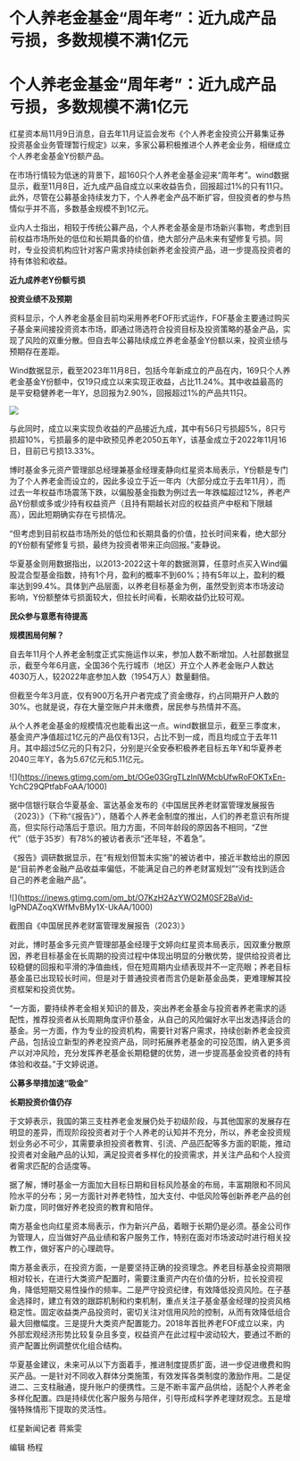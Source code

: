 # 个人养老金基金“周年考”：近九成产品亏损，多数规模不满1亿元

# 个人养老金基金“周年考”：近九成产品亏损，多数规模不满1亿元

红星资本局11月9日消息，自去年11月证监会发布《个人养老金投资公开募集证券投资基金业务管理暂行规定》以来，多家公募积极推进个人养老金业务，相继成立个人养老金基金Y份额产品。

在市场行情较为低迷的背景下，超160只个人养老金基金迎来“周年考”。wind数据显示，截至11月8日，近九成产品自成立以来收益告负，回报超过1%的只有11只。此外，尽管在公募基金持续发力下，个人养老金产品不断扩容，但投资者的参与热情似乎并不高，多数基金规模不到1亿元。

业内人士指出，相较于传统公募产品，个人养老金基金是市场新兴事物，考虑到目前权益市场所处的低位和长期具备的价值，绝大部分产品未来有望修复亏损。同时，专业投资机构应针对客户需求持续创新养老金投资产品，进一步提高投资者的持有体验和收益。

**近九成养老Y份额亏损**

**投资业绩不及预期**

资料显示，个人养老金基金目前均采用养老FOF形式运作，FOF基金主要通过购买子基金来间接投资资本市场，即通过筛选符合投资目标及投资策略的基金产品，实现了风险的双重分散。但自去年公募陆续成立养老金基金Y份额以来，投资业绩与预期存在差距。

Wind数据显示，截至2023年11月8日，包括今年新成立的产品在内，169只个人养老金基金Y份额中，仅19只成立以来实现正收益，占比11.24%。其中收益最高的是平安稳健养老一年Y，总回报为2.90%，回报超过1%的产品共11只。

![](https://inews.gtimg.com/om_bt/O0EqmtXjFrvknnd4daI1YGznrBjWIYmEOc6O6gVxs51TQAA/1000)

与此同时，成立以来实现负收益的产品接近九成，其中有56只亏损超5%，8只亏损超10%，亏损最多的是中欧预见养老2050五年Y，该基金成立于2022年11月16日，目前已亏损13.33%。

博时基金多元资产管理部总经理兼基金经理麦静向红星资本局表示，Y份额是专门为了个人养老金而设立的，因此多设立于近一年内（大部分成立于去年11月），而过去一年权益市场震荡下跌，以偏股基金指数为例过去一年跌幅超过12%，养老产品Y份额或多或少持有权益资产（且持有期越长对应的权益资产中枢和下限越高），因此短期确实存在亏损情况。

“但考虑到目前权益市场所处的低位和长期具备的价值，拉长时间来看，绝大部分的Y份额有望修复亏损，最终为投资者带来正向回报。”麦静说。

华夏基金则用数据指出，以2013-2022这十年的数据测算，任意时点买入Wind偏股混合型基金指数，持有1个月，盈利的概率不到60%；持有5年以上，盈利的概率达到99.4%。具体到产品层面，以养老目标基金为例，虽然受到资本市场波动影响，Y份额整体亏损面较大，但拉长时间看，长期收益仍比较可观。

**民众参与意愿有待提高**

**规模困局何解？**

自去年11月个人养老金制度正式实施运作以来，参加人数不断增加。人社部数据显示，截至今年6月底，全国36个先行城市（地区）开立个人养老金账户人数达4030万人，较2022年底参加人数（1954万人）数量翻倍。

但截至今年3月底，仅有900万名开户者完成了资金缴存，约占同期开户人数的30%。也就是说，存在大量空账户并未缴费，居民参与热情并不高。

从个人养老金基金的规模情况也能看出这一点。wind数据显示，截至三季度末，基金资产净值超过1亿元的产品仅有13只，占比不到一成，而且均成立于去年11月。其中超过5亿元的只有2只，分别是兴全安泰积极养老目标五年Y和华夏养老2040三年Y，各为5.67亿元和5.11亿元。

![](https://inews.gtimg.com/om_bt/OGe03GrgTLzlnlWMcbUfwRoFOKTxEn-
YchC29QPtfabFoAA/1000)

据中信银行联合华夏基金、富达基金发布的《中国居民养老财富管理发展报告（2023）》（下称“《报告》”），随着个人养老金制度的推出，人们的养老意识有所提高，但实际行动落后于意识。阻力方面，不同年龄段的原因各不相同，“Z世代”（低于35岁）有78%的被访者表示“还年轻，不着急”。

《报告》调研数据显示，在“有规划但暂未实施”的被访者中，接近半数给出的原因是“目前养老金融产品收益率偏低，不能满足自己的养老财富规划”“没有找到适合自己的养老金融产品”。

![](https://inews.gtimg.com/om_bt/O7KzH2AzYWO2M0SF2BaVid-
lgPNDAZoqXWfMvBMy1X-UkAA/1000)

截图自《中国居民养老财富管理发展报告（2023）》

对此，博时基金多元资产管理部基金经理于文婷向红星资本局表示，因双重分散原因，养老目标基金在长周期的投资过程中体现出明显的分散优势，提供给投资者比较稳健的回报和平滑的净值曲线，但在短周期内业绩表现并不一定亮眼；养老目标基金虽已出现较长时间，但是对于普通投资者而言仍是新基金品类，更难理解其投资框架和投资优势。

“一方面，要持续养老金相关知识的普及，突出养老金基金与投资者养老需求的适配性，推荐投资者从长周期角度评价基金，从自己的风险偏好水平出发选择适合的基金。另一方面，作为专业的投资机构，需要针对客户需求，持续创新养老金投资产品，包括设立新型的养老投资产品，同时拓展养老基金的可投范围，纳入更多资产以对冲风险，充分发挥养老基金长期稳健的优势，进一步提高基金投资者的持有体验和收益。”于文婷说道。

**公募多举措加速“吸金”**

**长期投资价值仍存**

于文婷表示，我国的第三支柱养老金发展仍处于初级阶段，与其他国家的发展存在明显的差异，而现阶段投资者对于个人养老的认知并不充分，所以，养老金投资规划业务必不可少，其需要承担投资者教育、引流、产品匹配等多方面的职能，推动投资者对金融产品的认知，满足投资者多样化的投资需求，并关注产品和个人投资者需求匹配的合适度等。

据了解，博时基金一方面加大目标日期和目标风险基金的布局，丰富期限和不同风险水平的分布；另一方面针对养老特性，加大支付、中低风险等创新养老产品的创新力度，同时做好养老投资的教育和陪伴。

南方基金也向红星资本局表示，作为新兴产品，着眼于长期仍是必须。基金公司作为管理人，应当做好产品业绩和客户服务工作，特别在面对市场波动时进行相关投教工作，做好客户的心理疏导。

南方基金表示，在投资方面，一是要坚持正确的投资理念。养老目标基金投资期限相对较长，在进行大类资产配置时，需要注重资产内在价值的分析，拉长投资视角，降低短期交易性操作的频率。二是严守投资纪律，有效降低投资风险。在子基金选择时，建立有效的跟踪机制和约束机制，重点关注子基金基金经理的投资风格稳定性。固定收益类产品投资时，密切关注对信用风险的控制，从而有效降低组合最大回撤幅度。三是提升大类资产配置能力。2018年首批养老FOF成立以来，内外部宏观经济形势比较复杂且多变，权益资产在此过程中波动较大，要通过不断的资产配置比例调整优化组合结构。

华夏基金建议，未来可从以下方面着手，推进制度提质扩面，进一步促进缴费和购买产品。一是针对不同收入群体分类施策，有效发挥各类制度的激励作用。二是促进二、三支柱融通，提升账户的便携性。三是不断丰富产品供给，适配个人养老金多样化配置。四是持续优化客户服务与陪伴，引导形成科学养老理财观念。五是增强特殊情形下提取的灵活性。

红星新闻记者 蒋紫雯

编辑 杨程

